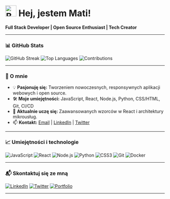 # <img src="https://raw.githubusercontent.com/Tarikul-Islam-Anik/Animated-Fluent-Emojis/master/Emojis/Smilies/Beaming%20Face%20with%20Smiling%20Eyes.png" alt="Beaming Face" width="35" height="35" /> **Hej, jestem Mati!**
**Full Stack Developer | Open Source Enthusiast | Tech Creator**

---
### **📊 GitHub Stats**
![GitHub Streak](https://github-readme-streak-stats.herokuapp.com/?user=Bl4nk44&theme=dark&background=0d1117&border=4CAF50&stroke=4CAF50&ring=4CAF50&fire=4CAF50&currStreakNum=4CAF50&sideNums=4CAF50&currStreakLabel=4CAF50&sideLabels=4CAF50&dates=9e9e9e)
![Top Languages](https://github-readme-stats.vercel.app/api/top-langs/?username=Bl4nk44&layout=compact&theme=dark&background=0d1117&border=4CAF50&text_color=4CAF50&title_color=4CAF50)
![Contributions](https://github-readme-stats.vercel.app/api?username=Bl4nk44&show_icons=true&theme=dark&background=0d1117&border=4CAF50&text_color=9e9e9e&title_color=4CAF50&icon_color=4CAF50)

---
### **🌱 O mnie**
- 💡 **Pasjonuję się:** Tworzeniem nowoczesnych, responsywnych aplikacji webowych i open source.
- 🛠 **Moje umiejętności:** JavaScript, React, Node.js, Python, CSS/HTML, Git, CI/CD
- 🎯 **Aktualnie uczę się:** Zaawansowanych wzorców w React i architektury mikrousług.
- 📫 **Kontakt:** [Email](mailto:bl4nk44@pm.me) | [LinkedIn](https://linkedin.com/in/twojprofil) | [Twitter](https://twitter.com/twojhandle)

---
### **📈 Umiejętności i technologie**
![JavaScript](https://img.shields.io/badge/JavaScript-F7DF1E?style=for-the-badge&logo=javascript&logoColor=black)
![React](https://img.shields.io/badge/React-20232A?style=for-the-badge&logo=react&logoColor=61DAFB)
![Node.js](https://img.shields.io/badge/Node.js-43853D?style=for-the-badge&logo=node.js&logoColor=white)
![Python](https://img.shields.io/badge/Python-3776AB?style=for-the-badge&logo=python&logoColor=white)
![CSS3](https://img.shields.io/badge/CSS3-1572B6?style=for-the-badge&logo=css3&logoColor=white)
![Git](https://img.shields.io/badge/Git-F05032?style=for-the-badge&logo=git&logoColor=white)
![Docker](https://img.shields.io/badge/Docker-2496ED?style=for-the-badge&logo=docker&logoColor=white)




---
### **📬 Skontaktuj się ze mną**
[![LinkedIn](https://img.shields.io/badge/LinkedIn-0077B5?style=for-the-badge&logo=linkedin&logoColor=white)](https://linkedin.com/in/twojprofil)
[![Twitter](https://img.shields.io/badge/Twitter-1DA1F2?style=for-the-badge&logo=twitter&logoColor=white)](https://twitter.com/twojhandle)
[![Portfolio](https://img.shields.io/badge/Portfolio-4CAF50?style=for-the-badge&logo=google-chrome&logoColor=white)](https://twojportfolio.com)

---


